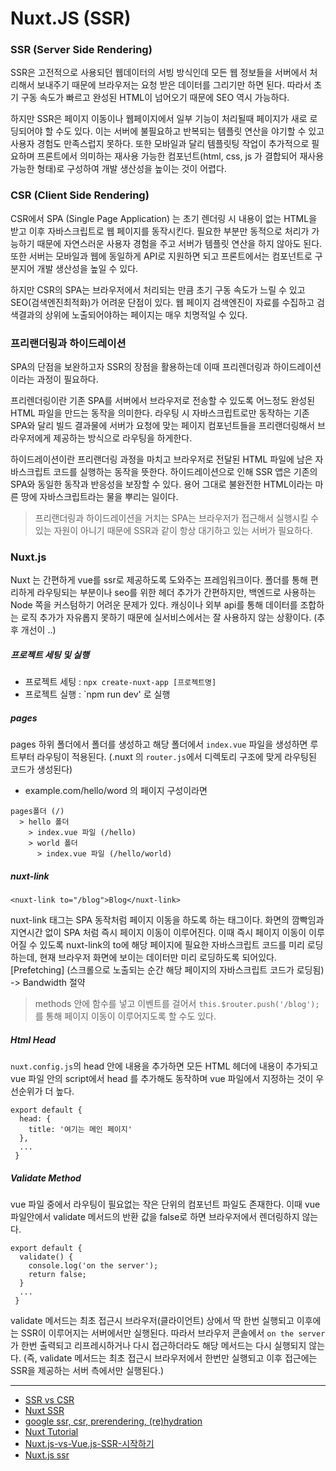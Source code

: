 # Nuxt.JS (SSR)


###  SSR (Server Side Rendering)

SSR은 고전적으로 사용되던 웹데이터의 서빙 방식인데 모든 웹 정보들을 서버에서 처리해서 보내주기 때문에 브라우저는 요청 받은 데이터를 그리기만 하면 된다. 
따라서 초기 구동 속도가 빠르고 완성된 HTML이 넘어오기 때문에 SEO 역시 가능하다.

하지만 SSR은 페이지 이동이나 웹페이지에서 일부 기능이 처리될때 페이지가 새로 로딩되어야 할 수도 있다. 
이는 서버에 불필요하고 반복되는 템플릿 연산을 야기할 수 있고 사용자 경험도 만족스럽지 못하다. 
또한 모바일과 달리 템플릿팅 작업이 추가적으로 필요하며 프론트에서 의미하는 재사용 가능한 컴포넌트(html, css, js 가 결합되어 재사용 가능한 형태)로 구성하여 개발 생산성을 높이는 것이 어렵다. 



### CSR (Client Side Rendering)

CSR에서 SPA (Single Page Application) 는 초기 렌더링 시 내용이 없는 HTML을 받고 이후 자바스크립트로 웹 페이지를 동작시킨다. 
필요한 부분만 동적으로 처리가 가능하기 때문에 자연스러운 사용자 경험을 주고 서버가 템플릿 연산을 하지 않아도 된다. 
또한 서버는 모바일과 웹에 동일하게 API로 지원하면 되고 프론트에서는 컴포넌트로 구분지어 개발 생산성을 높일 수 있다.

하지만 CSR의 SPA는 브라우저에서 처리되는 만큼 초기 구동 속도가 느릴 수 있고 SEO(검색엔진최적화)가 어려운 단점이 있다. 
웹 페이지 검색엔진이 자료를 수집하고 검색결과의 상위에 노출되어야하는 페이지는 매우 치명적일 수 있다.



### 프리랜더링과 하이드레이션


SPA의 단점을 보완하고자 SSR의 장점을 활용하는데 이때 프리렌더링과 하이드레이션이라는 과정이 필요하다.



프리렌더링이란 기존 SPA를 서버에서 브라우저로 전송할 수 있도록 어느정도 완성된 HTML 파일을 만드는 동작을 의미한다.
라우팅 시 자바스크립트로만 동작하는 기존 SPA와 달리 빌드 결과물에 서버가 요청에 맞는 페이지 컴포넌트들을 프리랜더링해서 브라우저에게 제공하는 방식으로 라우팅을 하게한다.



하이드레이션이란 프리랜더링 과정을 마치고 브라우저로 전달된 HTML 파일에 남은 자바스크립트 코드를 실행하는 동작을 뜻한다. 
하이드레이션으로 인해 SSR 앱은 기존의 SPA와 동일한 동작과 반응성을 보장할 수 있다. 용어 그대로 불완전한 HTML이라는 마른 땅에 자바스크립트라는 물을 뿌리는 일이다.


> 프리랜더링과 하이드레이션을 거치는 SPA는 브라우저가 접근해서 실행시킬 수 있는 자원이 아니기 때문에 SSR과 같이 항상 대기하고 있는 서버가 필요하다.



### Nuxt.js


Nuxt 는 간편하게 vue를 ssr로 제공하도록 도와주는 프레임워크이다. 
폴더를 통해 편리하게 라우팅되는 부분이나 seo를 위한 헤더 추가가 간편하지만, 백엔드로 사용하는 Node 쪽을 커스텀하기 어려운 문제가 있다. 
캐싱이나 외부 api를 통해 데이터를 조합하는 로직 추가가 자유롭지 못하기 때문에 실서비스에서는 잘 사용하지 않는 상황이다. 
(추후 개선이 ..)



##### 프로젝트 세팅 및 실행


- 프로젝트 세팅 : `npx create-nuxt-app [프로젝트명]`
- 프로젝트 실행 : `npm run dev' 로 실행



##### pages

pages 하위 폴더에서 폴더를 생성하고 해당 폴더에서 `index.vue` 파일을 생성하면 루트부터 라우팅이 적용된다. (.nuxt 의 `router.js`에서 디렉토리 구조에 맞게 라우팅된 코드가 생성된다)


- example.com/hello/word 의 페이지 구성이라면
```
pages폴더 (/) 
  > hello 폴더 
    > index.vue 파일 (/hello)
    > world 폴더 
      > index.vue 파일 (/hello/world)
```


##### nuxt-link


`<nuxt-link to="/blog">Blog</nuxt-link>`


nuxt-link 태그는 SPA 동작처럼 페이지 이동을 하도록 하는 태그이다. 화면의 깜빡임과 지연시간 없이 SPA 처럼 즉시 페이지 이동이 이루어진다. 
이때 즉시 페이지 이동이 이루어질 수 있도록 nuxt-link의 to에 해당 페이지에 필요한 자바스크립트 코드를 미리 로딩하는데, 현재 브라우저 화면에 보이는 데이터만 미리 로딩하도록 되어있다. [Prefetching]
(스크롤으로 노출되는 순간 해당 페이지의 자바스크립트 코드가 로딩됨) -> Bandwidth 절약

> methods 안에 함수를 넣고 이벤트를 걸어서 `this.$router.push('/blog');`를 통해 페이지 이동이 이루어지도록 할 수도 있다.



##### Html Head

`nuxt.config.js`의 head 안에 내용을 추가하면 모든 HTML 헤더에 내용이 추가되고
vue 파일 안의 script에서 head 를 추가해도 동작하며 vue 파일에서 지정하는 것이 우선순위가 더 높다.

```vue
export default {
  head: {
    title: '여기는 메인 페이지'
  },
  ...
 }
```


##### Validate Method

vue 파일 중에서 라우팅이 필요없는 작은 단위의 컴포넌트 파일도 존재한다. 
이때 vue 파일안에서 validate 메서드의 반환 값을 false로 하면 브라우저에서 렌더링하지 않는다.

```vue
export default {
  validate() {
    console.log('on the server');
    return false;
  }
  ...
 }
```

validate 메서드는 최초 접근시 브라우저(클라이언트) 상에서 딱 한번 실행되고 이후에는 SSR이 이루어지는 서버에서만 실행된다.
따라서 브라우저 콘솔에서 `on the server` 가 한번 출력되고 리프레시하거나 다시 접근하더라도 해당 메서드는 다시 실행되지 않는다.
(즉, validate 메서드는 최초 접근시 브라우저에서 한번만 실행되고 이후 접근에는 SSR을 제공하는 서버 측에서만 실행된다.)









---
- [SSR vs CSR](https://medium.com/aha-official/%EC%95%84%ED%95%98-%ED%94%84%EB%A1%A0%ED%8A%B8-%EA%B0%9C%EB%B0%9C%EA%B8%B0-1-spa%EC%99%80-ssr%EC%9D%98-%EC%9E%A5%EB%8B%A8%EC%A0%90-%EA%B7%B8%EB%A6%AC%EA%B3%A0-nuxt-js-cafdc3ac2053)
- [Nuxt SSR](https://maxkim-j.github.io/posts/nuxt-ssr)
- [google ssr, csr, prerendering, (re)hydration](https://developers.google.com/web/updates/2019/02/rendering-on-the-web?hl=en)
- [Nuxt Tutorial](https://www.youtube.com/watch?v=UDUP5NfX7FU)
- [Nuxt.js-vs-Vue.js-SSR-시작하기](https://velog.io/@bluestragglr/Nuxt.js-vs-Vue.js-SSR-%EC%8B%9C%EC%9E%91%ED%95%98%EA%B8%B0)
- [Nuxt.js ssr](https://www.youtube.com/watch?v=8o-TVh6AiZY)
